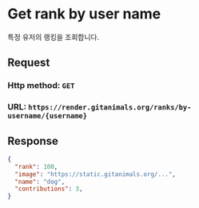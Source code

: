 # Get rank by user name

특정 유저의 랭킹을 조회합니다.

## Request
### Http method: `GET`
### URL: `https://render.gitanimals.org/ranks/by-username/{username}`

## Response
```json
{
  "rank": 100,
  "image": "https://static.gitanimals.org/...",
  "name": "dog",
  "contributions": 3,
}
```
